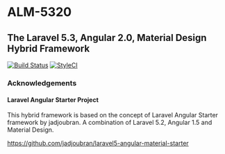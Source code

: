 # ALM-5320

## The Laravel 5.3, Angular 2.0, Material Design Hybrid Framework

[![Build Status](https://travis-ci.org/bradbird1990/ALM-5320.svg?branch=master)](https://travis-ci.org/bradbird1990/ALM-5320)
[![StyleCI](https://styleci.io/repos/68281763/shield?style=flat)](https://styleci.io/repos/68281763)

<!--[![Build Status](https://travis-ci.org/laravel/framework.svg)](https://travis-ci.org/laravel/framework)-->
<!--[![Total Downloads](https://poser.pugx.org/laravel/framework/d/total.svg)](https://packagist.org/packages/laravel/framework)-->
<!--[![Latest Stable Version](https://poser.pugx.org/laravel/framework/v/stable.svg)](https://packagist.org/packages/laravel/framework)-->
<!--[![Latest Unstable Version](https://poser.pugx.org/laravel/framework/v/unstable.svg)](https://packagist.org/packages/laravel/framework)-->
<!--[![License](https://poser.pugx.org/laravel/framework/license.svg)](https://packagist.org/packages/laravel/framework)-->

### Acknowledgements

#### Laravel Angular Starter Project

This hybrid framework is based on the concept of Laravel Angular Starter framework by jadjoubran. A combination of Laravel 5.2, Angular 1.5 and Material Design.

https://github.com/jadjoubran/laravel5-angular-material-starter
